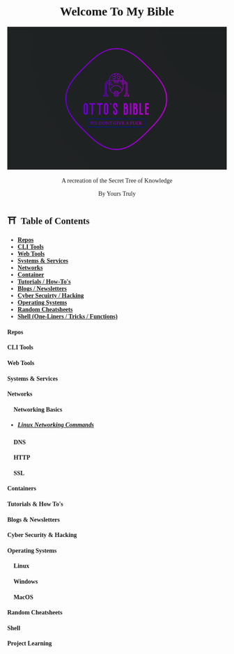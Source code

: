 <style>
    body {
        font-family: "'Fira Code', 'Cascadia Code', 'JetBrain Mono', monospace"
    }
</style>

<p align="center">
    <h1 align = "center">Welcome To My Bible</h1>
    <img src = 'assets/ottos-bible-logo.png' />  
</p>

<p align="center">A recreation of the Secret Tree of Knowledge</p>
<p align = "center">By Yours Truly</p>

## ⛩️ &nbsp;Table of Contents

- **[Repos]()**
- **[CLI Tools]()**
- **[Web Tools]()**
- **[Systems & Services]()**
- **[Networks]()**
- **[Container]()**
- **[Tutorials / How-To's]()**
- **[Blogs / Newsletters]()**
- **[Cyber Secuirty / Hacking]()**
- **[Operating Systems]()**
- **[Random Cheatsheets]()**
- **[Shell (One-Liners / Tricks / Functions)]()**

#### Repos

#### CLI Tools

#### Web Tools

#### Systems & Services

#### Networks

#### 🏯 Networking Basics

- ##### [Linux Networking Commands](https://github.com/ottojonas/ottos-bible/blob/main/networks/linux-networking-commands.md)

#### 🏯 DNS

#### 🏯 HTTP

#### 🏯 SSL

#### Containers

#### Tutorials & How To's

#### Blogs & Newsletters

#### Cyber Security & Hacking

#### Operating Systems

#### 🏯 Linux

#### 🏯 Windows

#### 🏯 MacOS

#### Random Cheatsheets

#### Shell

#### Project Learning
